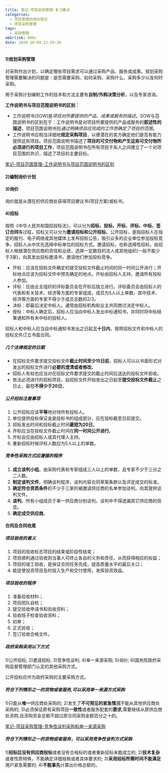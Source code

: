 ```yaml
---
title: 笔记-项目采购管理-复习要点
categories:
  - 项目管理的培训笔记
  - 项目采购管理
tags:
  - 采购管理
abbrlink: 60bc
date: 2020-10-09 22:59:36
---
```


#### 1)规划采购管理

对采购作出计划，以确定哪些项目需求可以通过采购产品、服务或成果。规划采购管理需要解决的问题是：是否需要采购、如何采购、采购什么、采购多少以及何时采购。

用于采购计划编制工作的技术和方法主要有**自制/外购决策分析**，以及专家咨询。

**工作说明书与项目范围说明书的区别：**

- 工作说明书(SOW)是*项目对所要提供的产品、成果或服务的描述*。SOW与范围说明书的区别在于：工作说明书是对项目所要提供的产品或服务的**叙述性的描述**，项目范围说明书则*通过明确项目应完成的工作而确定了项目的范围*。
- 工作说明书应相当详细地**规定采购项目**，以便潜在的卖方确定他们是否有能力提供这些项目。项目范围说明书描述了**项目的可交付物和产生这些可交付物所必须进行的项目工作**，项目范围说明书在所有项目干系人之间建立了一个对项目范围的共识，描述了项目的主要目标。

[笔记-项目范围管理-工作说明书与项目范围说明书的区别](/post/47a0.html)

<!-- more -->

#### 2)编制询价计划

#### 3)询价

询价就是从潜在的供应商处获得项目建议书(项目方案)或标书。

#### 4)招标

按照《中华人民共和国招投标法》，可以分为**招标、投标、开标、评标、中标、签订合同**等过程，招标又可以分为**邀请招标和公开招标**。公开招标，是指招标人在指定的报刊、电子网络或其他媒体上发布招标公告，吸引众多的企业单位参加投标竞争，招标人从中优先选择中标单位的招标方式。邀请招标，也称选择性招标，由招标人根据潜在供应商的资信和业绩，选择一定数目的法人或其他组织(一般不能少于3家)，向其发出投标邀请书，邀请他们参加投标竞争。

- 开标：应该在招标文件确定的提交投标文件截止时间的同一时间公开进行；开标地点应该为招标文件中预先确定的地点。开标由招标人主持，邀请所有投标人参加。
- 评标：应由业主组织的评标委员会在开标后独立进行。评标委员会由招标人的代表和有关技术、经济等方面的专家组成，成员为5人以上单数，其中技术、经济等方面的专家不得少于成员总数的2/3。
- 决标：即最后决定中标人。通常由招标机构和业主共同商讨决定中标人。
- 授标：中标人确定后，招标人应当向中标人发出中标通知书，并同时将中标结果通知所有未中标的投标人。

招标人和中标人应当自中标通知书发出之日起**三十日内**，按照招标文件和中标人的投标文件订立书面合同。

##### 几个法律规定的日期

- 在招标文件要求提交投标文件**截止时间至少15日前**，招标人可以以书面形式对发出的招标文件进行**必要的澄清或者修改**。
- 招标人有权也应当对在招标文件要求提交的截止时间后送达的投标文件拒收。
- 依法必须进行的招标项目，自招标文件开始发出之日起至**提交投标文件截止**之日止，最短**不得少于20日**。

##### 公开招标注意事项

1. 公开招标应该**平等**地对待所有投标人。
2. 单位提供投标保证金是投标书的组成部分，应在投标截至日前提交。
3. 招标发出时间和投标截止时间**最短为20日**。
4. 开标应当在投标文件截止时间在**同一时间公开进行**。
5. 开标会应由招标人或其代理人主持。
6. 重新招标时候评标人数应为5人以上的单数。

##### 竞争性采购方式应遵循的程序

1. **成立谈判小组**。由采购代表和专家组成三人以上的单数，且专家不少于三分之二人数。
2. **制定谈判文件**。明确谈判程序，谈判内容合同草案条款以及评定成交的标准。
3. **确定符合资质条件**的不少于三家的被邀请供应商的名单参加谈判。向其提供谈判文件。
4. **谈判**。所有小组成员于单一供应商分别谈判。谈判中不得透漏其它供应商的信息。
5. **确定成交供应商**。

#### 合同及合同收尾

##### 项目验收的意义

1. 项目的验收标志项目的结束或阶段性结束；
2. 项目顺利通过验收则当事人可终止各自的义务和责任，从而获得相应的权益；
3. 项目的竣工验收，是保证合同任务完成，提高质量水平的最后关口；
4. 能促使投资项目及时投入生产和交付使用，发挥投资效益。

##### 项目验收的程序

1. 准备验收材料；
2. 项目团队自检；
3. 提交验收申请书和验收资料；
4. 验收班子检查验收资料；
5. 初审；
6. 正式验收；
7. 签订验收合格文件。

##### 政府采购采用以下方式

1)公开招标;
2)邀请招标;
3)竞争性谈判;
4)单一来源采购;
5)询价;
6)国务院政府采购监督管理部门认定的其他采购方式。

公开招标应作为政府采购的主要采购方式。

##### 符合下列情形之一的货物或者服务,可以采用单一来源方式采购

1)只能从**唯一**供应商处采购的;
2)发生了**不可预见的紧急情况**不能从其他供应商处采购的;
3)必须保证原有采购项目**一致性**或者服务配套的**要求**,需要继续从原供应商处添购,且添购资金总额不超过原合同采购金额百分之十的。

[笔记-项目采购管理-竞争性谈判采购和单一来源采购](97a4.html)

##### 符合下列情形之一的货物或者服务，可以采用竞争性谈判方式采购

1)**招标后没有供应商投标**或者没有合格标的或者重新招标未能成立的;
2)**技术复杂**或者性质特殊，不能确定详细规格或者具体要求的;
3)**采用招标所需时间不能满足**用户紧急需要的;
4)**不能事先**计算出价格总额的。
